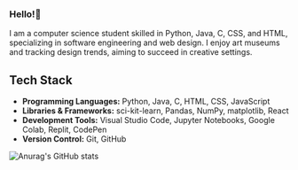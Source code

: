 ### Hello!👋
I am a computer science student skilled in Python, Java, C, CSS, and HTML, specializing in software engineering and web design. I enjoy art museums and tracking design trends, aiming to succeed in creative settings.

<!-- Level 1: Sample bio and stats
**lucia175/lucia175** is a ✨ _special_ ✨ repository because its `README.md` (this file) appears on your GitHub profile.
Here are some ideas to get you started:

- 🔭 I’m currently working on ...
- 🌱 I’m currently learning ...
- 👯 I’m looking to collaborate on ...
- 🤔 I’m looking for help with ...
- 💬 Ask me about ...
- 📫 How to reach me: ...
- 😄 Pronouns: ...
- ⚡ Fun fact: ...
-->
## Tech Stack
- **Programming Languages:** Python, Java, C, HTML, CSS, JavaScript
- **Libraries & Frameworks:** sci-kit-learn, Pandas, NumPy, matplotlib, React
- **Development Tools:** Visual Studio Code, Jupyter Notebooks, Google Colab, Replit, CodePen
- **Version Control:** Git, GitHub
<!-- git hub stats card -->
![Anurag's GitHub stats](https://github-readme-stats.vercel.app/api?username=lucia175&show_icons=true&theme=rose)

<!-- git hub readme card 
[![Readme Card](https://github-readme-stats.vercel.app/api/pin/?username=lucia175&show_icons=true&theme=midnight-purple&repo=github-readme-stats)](https://github.com/lucia175/github-readme-stats)
-->
